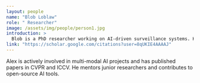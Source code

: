 ```yaml
---
layout: people
name: "Blob Loblaw"
role: " Researcher"
image: /assets/img/people/person1.jpg
introduction: >
  Blob is a PhD researcher working on AI-driven surveillance systems. He specializes in real-time object detection and deep learning-based anomaly detection."
link: "https://scholar.google.com/citations?user=8qUKIE4AAAAJ"
---
```


Alex is actively involved in multi-modal AI projects and has published papers in CVPR and ICCV. He mentors junior researchers and contributes to open-source AI tools.